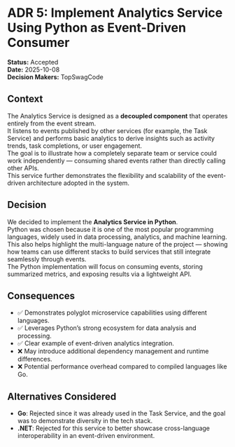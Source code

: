 # ADR 5: Implement Analytics Service Using Python as Event-Driven Consumer

**Status:** Accepted  
**Date:** 2025-10-08  
**Decision Makers:** TopSwagCode

## Context
The Analytics Service is designed as a **decoupled component** that operates entirely from the event stream.  
It listens to events published by other services (for example, the Task Service) and performs basic analytics to derive insights such as activity trends, task completions, or user engagement.  
The goal is to illustrate how a completely separate team or service could work independently — consuming shared events rather than directly calling other APIs.  
This service further demonstrates the flexibility and scalability of the event-driven architecture adopted in the system.

## Decision
We decided to implement the **Analytics Service in Python**.  
Python was chosen because it is one of the most popular programming languages, widely used in data processing, analytics, and machine learning.  
This also helps highlight the multi-language nature of the project — showing how teams can use different stacks to build services that still integrate seamlessly through events.  
The Python implementation will focus on consuming events, storing summarized metrics, and exposing results via a lightweight API.

## Consequences

- ✅ Demonstrates polyglot microservice capabilities using different languages.  
- ✅ Leverages Python’s strong ecosystem for data analysis and processing.  
- ✅ Clear example of event-driven analytics integration.  
- ❌ May introduce additional dependency management and runtime differences.  
- ❌ Potential performance overhead compared to compiled languages like Go.

## Alternatives Considered

- **Go**: Rejected since it was already used in the Task Service, and the goal was to demonstrate diversity in the tech stack.  
- **.NET**: Rejected for this service to better showcase cross-language interoperability in an event-driven environment.
